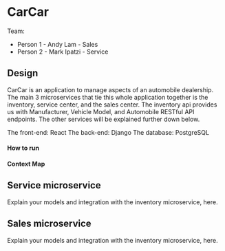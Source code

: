 # CarCar

Team:

* Person 1 - Andy Lam - Sales
* Person 2 - Mark Ipatzi - Service

## Design
CarCar is an application to manage aspects of an automobile dealership. The main 3 microservices that tie this whole application together is the inventory, service center, and the sales center. The inventory api provides us with Manufacturer, Vehicle Model, and Automobile RESTful API endpoints. The other services will be explained further down below.

The front-end: React
The back-end: Django
The database: PostgreSQL

#### How to run
#### Context Map

####
## Service microservice

Explain your models and integration with the inventory
microservice, here.

## Sales microservice

Explain your models and integration with the inventory
microservice, here.
